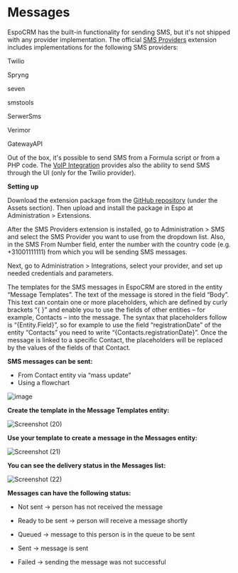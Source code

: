 # Messages 

EspoCRM has the built-in functionality for sending SMS, but it's not shipped with any provider implementation. The official [SMS Providers](https://github.com/espocrm/ext-sms-providers/) extension includes implementations for the following SMS providers:

  Twilio
  
  Spryng
  
  seven
  
  smstools
  
  SerwerSms
  
  Verimor
  
  GatewayAPI

Out of the box, it's possible to send SMS from a Formula script or from a PHP code. The [VoIP Integration](https://www.espocrm.com/extensions/voip-integration/) provides also the ability to send SMS through the UI (only for the Twilio provider).


**Setting up**

Download the extension package from the [GitHub repository](https://github.com/espocrm/ext-sms-providers/releases) (under the Assets section). Then upload and install the package in Espo at Administration > Extensions.

After the SMS Providers extension is installed, go to Administration > SMS and select the SMS Provider you want to use from the dropdown list. Also, in the SMS From Number field, enter the number with the country code (e.g. +31001111111) from which you will be sending SMS messages.

Next, go to Administration > Integrations, select your provider, and set up needed credentials and parameters.

The templates for the SMS messages in EspoCRM are stored in the entity “Message Templates”. The text of the message is stored in the field “Body”. This text can contain one or more placeholders, which are defined by curly brackets “{ }” and enable you to use the fields of other entities – for example, Contacts – into the message. The syntax that placeholders follow is “{Entity.Field}”, so for example to use the field “registrationDate” of the entity “Contacts” you need to write “{Contacts.registrationDate}”. Once the message is linked to a specific Contact, the placeholders will be replaced by the values of the fields of that Contact. 

**SMS messages can be sent:**
-	From Contact entity via “mass update”
-	Using a flowchart

  ![image](https://github.com/user-attachments/assets/c8343f84-06ec-4fc3-bbb1-3664eb86e9ab)



**Create the template in the Message Templates entity:**

![Screenshot (20)](https://github.com/user-attachments/assets/4412251a-df20-43af-be4c-95d15ce8a3cd)

**Use your template to create a message in the Messages entity:**

![Screenshot (21)](https://github.com/user-attachments/assets/c839ddbb-2391-45b9-9449-74dfb9e834ac)

**You can see the delivery status in the Messages list:**

![Screenshot (22)](https://github.com/user-attachments/assets/64aa22d4-1b32-46c7-bc4b-96b47f40e79c)


**Messages can have the following status:**  

  - Not sent -> person has not received the message 

  - Ready to be sent -> person will receive a message shortly 

  - Queued -> message to this person is in the queue to be sent 

  - Sent -> message is sent 

  - Failed -> sending the message was not successful 
